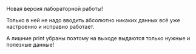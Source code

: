 Новая версия лабораторной работы!

Только в ней не надо вводить абсолютно никаких данных всё уже настроенно и исправно работает.

А лишние print убраны поэтому на выходе выдаются только нужные и полезные данные!
